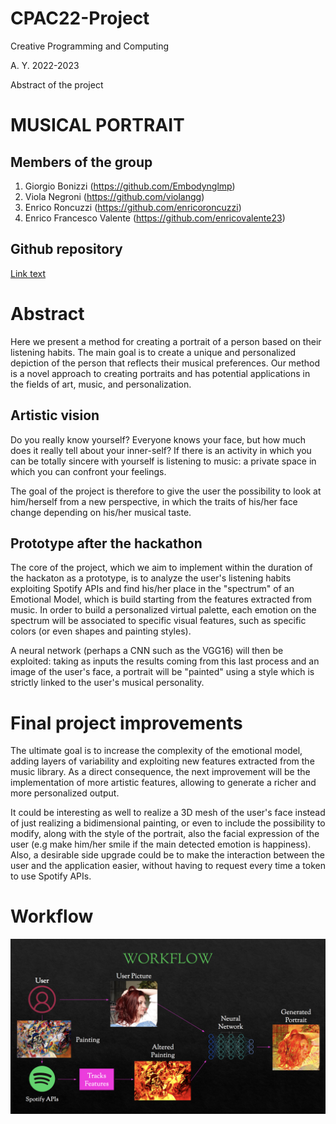 # CPAC22-Project

Creative Programming and Computing

A. Y. 2022-2023

Abstract of the project

# MUSICAL PORTRAIT

## Members of the group 
1.	Giorgio Bonizzi (https://github.com/Embodynglmp)
2.	Viola Negroni (https://github.com/violangg)
3.	Enrico Roncuzzi (https://github.com/enricoroncuzzi)
4.	Enrico Francesco Valente (https://github.com/enricovalente23)

## Github repository
[Link text](https://github.com/violangg/CPAC22-Project)

# Abstract
Here we present a method for creating a portrait of a person based on their listening habits. The main goal is to create a unique and personalized depiction of the person that reflects their musical preferences. Our method is a novel approach to creating portraits and has potential applications in the fields of art, music, and personalization.

## Artistic vision
Do you really know yourself? Everyone knows your face, but how much does it really tell about your inner-self? If there is an activity in which you can be totally sincere with yourself is listening to music: a private space in which you can confront your feelings.

The goal of the project is therefore to give the user the possibility to look at him/herself from a new perspective, in which the traits of his/her face change depending on his/her musical taste.

## Prototype after the hackathon
The core of the project, which we aim to implement within the duration of the hackaton as a prototype, is to analyze the user's listening habits exploiting Spotify APIs and find his/her place in the "spectrum" of an Emotional Model, which is build starting from the features extracted from music.
In order to build a personalized virtual palette, each emotion on the spectrum will be associated to specific visual features, such as specific colors (or even shapes and painting styles).

A neural network (perhaps a CNN such as the VGG16) will then be exploited: taking as inputs the results coming from this last process and an image of the user's face, a portrait will be "painted" using a style which is strictly linked to the user's musical personality.

# Final project improvements
The ultimate goal is to increase the complexity of the emotional model, adding layers of variability and exploiting new features extracted from the music library. As a direct consequence, the next improvement will be the implementation of more artistic features, allowing to generate a richer and more personalized output.

It could be interesting as well to realize a 3D mesh of the user's face instead of just realizing a bidimensional painting, or even to include the possibility to modify, along with the style of the portrait, also the facial expression of the user (e.g make him/her smile if the main detected emotion is happiness).
Also, a desirable side upgrade could be to make the interaction between the user and the application easier, without having to request every time a token to use Spotify APIs.

# Workflow
![Workflow](workflow.png)
